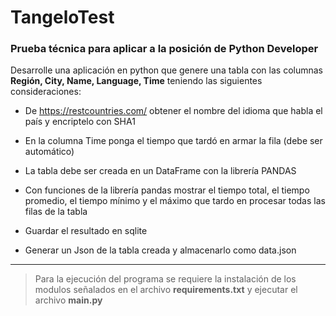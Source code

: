 # TangeloTest
### Prueba técnica para aplicar a la posición de Python Developer 

Desarrolle una aplicación en python que genere una tabla con las columnas **Región, City, Name, Language, Time** teniendo las siguientes consideraciones:

- De https://restcountries.com/ obtener el nombre del idioma que habla el país y encriptelo con SHA1 

- En la columna Time ponga el tiempo que tardó en armar la fila (debe ser automático)

- La tabla debe ser creada en un DataFrame con la librería PANDAS 

- Con funciones de la librería pandas mostrar el tiempo total, el tiempo promedio, el tiempo mínimo y el máximo que tardo en procesar todas las filas de la tabla

- Guardar el resultado en sqlite

- Generar un Json de la tabla creada y almacenarlo como data.json

---------------------------------

> Para la ejecución del programa se requiere la instalación de los modulos señalados en el archivo **requirements.txt** y ejecutar el archivo **main.py**
